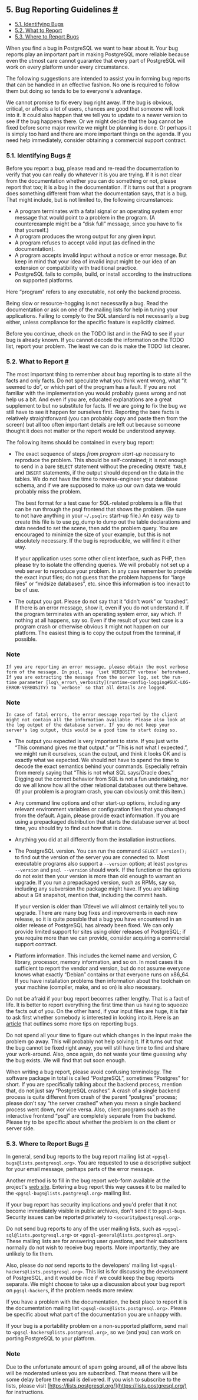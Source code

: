 ## 5. Bug Reporting Guidelines [#](#BUG-REPORTING)

  * [5.1. Identifying Bugs](bug-reporting#BUG-REPORTING-IDENTIFYING-BUGS)
  * [5.2. What to Report](bug-reporting#BUG-REPORTING-WHAT-TO-REPORT)
  * [5.3. Where to Report Bugs](bug-reporting#BUG-REPORTING-WHERE-TO-REPORT-BUGS)

When you find a bug in PostgreSQL we want to hear about it. Your bug reports play an important part in making PostgreSQL more reliable because even the utmost care cannot guarantee that every part of PostgreSQL will work on every platform under every circumstance.

The following suggestions are intended to assist you in forming bug reports that can be handled in an effective fashion. No one is required to follow them but doing so tends to be to everyone's advantage.

We cannot promise to fix every bug right away. If the bug is obvious, critical, or affects a lot of users, chances are good that someone will look into it. It could also happen that we tell you to update to a newer version to see if the bug happens there. Or we might decide that the bug cannot be fixed before some major rewrite we might be planning is done. Or perhaps it is simply too hard and there are more important things on the agenda. If you need help immediately, consider obtaining a commercial support contract.

### 5.1. Identifying Bugs [#](#BUG-REPORTING-IDENTIFYING-BUGS)

Before you report a bug, please read and re-read the documentation to verify that you can really do whatever it is you are trying. If it is not clear from the documentation whether you can do something or not, please report that too; it is a bug in the documentation. If it turns out that a program does something different from what the documentation says, that is a bug. That might include, but is not limited to, the following circumstances:

* A program terminates with a fatal signal or an operating system error message that would point to a problem in the program. (A counterexample might be a “disk full” message, since you have to fix that yourself.)
* A program produces the wrong output for any given input.
* A program refuses to accept valid input (as defined in the documentation).
* A program accepts invalid input without a notice or error message. But keep in mind that your idea of invalid input might be our idea of an extension or compatibility with traditional practice.
* PostgreSQL fails to compile, build, or install according to the instructions on supported platforms.

Here “program” refers to any executable, not only the backend process.

Being slow or resource-hogging is not necessarily a bug. Read the documentation or ask on one of the mailing lists for help in tuning your applications. Failing to comply to the SQL standard is not necessarily a bug either, unless compliance for the specific feature is explicitly claimed.

Before you continue, check on the TODO list and in the FAQ to see if your bug is already known. If you cannot decode the information on the TODO list, report your problem. The least we can do is make the TODO list clearer.

### 5.2. What to Report [#](#BUG-REPORTING-WHAT-TO-REPORT)

The most important thing to remember about bug reporting is to state all the facts and only facts. Do not speculate what you think went wrong, what “it seemed to do”, or which part of the program has a fault. If you are not familiar with the implementation you would probably guess wrong and not help us a bit. And even if you are, educated explanations are a great supplement to but no substitute for facts. If we are going to fix the bug we still have to see it happen for ourselves first. Reporting the bare facts is relatively straightforward (you can probably copy and paste them from the screen) but all too often important details are left out because someone thought it does not matter or the report would be understood anyway.

The following items should be contained in every bug report:

* The exact sequence of steps *from program start-up* necessary to reproduce the problem. This should be self-contained; it is not enough to send in a bare `SELECT` statement without the preceding `CREATE TABLE` and `INSERT` statements, if the output should depend on the data in the tables. We do not have the time to reverse-engineer your database schema, and if we are supposed to make up our own data we would probably miss the problem.

    The best format for a test case for SQL-related problems is a file that can be run through the psql frontend that shows the problem. (Be sure to not have anything in your `~/.psqlrc` start-up file.) An easy way to create this file is to use pg\_dump to dump out the table declarations and data needed to set the scene, then add the problem query. You are encouraged to minimize the size of your example, but this is not absolutely necessary. If the bug is reproducible, we will find it either way.

    If your application uses some other client interface, such as PHP, then please try to isolate the offending queries. We will probably not set up a web server to reproduce your problem. In any case remember to provide the exact input files; do not guess that the problem happens for “large files” or “midsize databases”, etc. since this information is too inexact to be of use.

* The output you got. Please do not say that it “didn't work” or “crashed”. If there is an error message, show it, even if you do not understand it. If the program terminates with an operating system error, say which. If nothing at all happens, say so. Even if the result of your test case is a program crash or otherwise obvious it might not happen on our platform. The easiest thing is to copy the output from the terminal, if possible.

### Note

    If you are reporting an error message, please obtain the most verbose form of the message. In psql, say `\set VERBOSITY verbose` beforehand. If you are extracting the message from the server log, set the run-time parameter [log\_error\_verbosity](runtime-config-logging#GUC-LOG-ERROR-VERBOSITY) to `verbose` so that all details are logged.

### Note

    In case of fatal errors, the error message reported by the client might not contain all the information available. Please also look at the log output of the database server. If you do not keep your server's log output, this would be a good time to start doing so.

* The output you expected is very important to state. If you just write “This command gives me that output.” or “This is not what I expected.”, we might run it ourselves, scan the output, and think it looks OK and is exactly what we expected. We should not have to spend the time to decode the exact semantics behind your commands. Especially refrain from merely saying that “This is not what SQL says/Oracle does.” Digging out the correct behavior from SQL is not a fun undertaking, nor do we all know how all the other relational databases out there behave. (If your problem is a program crash, you can obviously omit this item.)

* Any command line options and other start-up options, including any relevant environment variables or configuration files that you changed from the default. Again, please provide exact information. If you are using a prepackaged distribution that starts the database server at boot time, you should try to find out how that is done.

* Anything you did at all differently from the installation instructions.

* The PostgreSQL version. You can run the command `SELECT version();` to find out the version of the server you are connected to. Most executable programs also support a `--version` option; at least `postgres --version` and `psql --version` should work. If the function or the options do not exist then your version is more than old enough to warrant an upgrade. If you run a prepackaged version, such as RPMs, say so, including any subversion the package might have. If you are talking about a Git snapshot, mention that, including the commit hash.

    If your version is older than 17devel we will almost certainly tell you to upgrade. There are many bug fixes and improvements in each new release, so it is quite possible that a bug you have encountered in an older release of PostgreSQL has already been fixed. We can only provide limited support for sites using older releases of PostgreSQL; if you require more than we can provide, consider acquiring a commercial support contract.

* Platform information. This includes the kernel name and version, C library, processor, memory information, and so on. In most cases it is sufficient to report the vendor and version, but do not assume everyone knows what exactly “Debian” contains or that everyone runs on x86\_64. If you have installation problems then information about the toolchain on your machine (compiler, make, and so on) is also necessary.

Do not be afraid if your bug report becomes rather lengthy. That is a fact of life. It is better to report everything the first time than us having to squeeze the facts out of you. On the other hand, if your input files are huge, it is fair to ask first whether somebody is interested in looking into it. Here is an [article](https://www.chiark.greenend.org.uk/~sgtatham/bugs.html) that outlines some more tips on reporting bugs.

Do not spend all your time to figure out which changes in the input make the problem go away. This will probably not help solving it. If it turns out that the bug cannot be fixed right away, you will still have time to find and share your work-around. Also, once again, do not waste your time guessing why the bug exists. We will find that out soon enough.

When writing a bug report, please avoid confusing terminology. The software package in total is called “PostgreSQL”, sometimes “Postgres” for short. If you are specifically talking about the backend process, mention that, do not just say “PostgreSQL crashes”. A crash of a single backend process is quite different from crash of the parent “postgres” process; please don't say “the server crashed” when you mean a single backend process went down, nor vice versa. Also, client programs such as the interactive frontend “psql” are completely separate from the backend. Please try to be specific about whether the problem is on the client or server side.

### 5.3. Where to Report Bugs [#](#BUG-REPORTING-WHERE-TO-REPORT-BUGS)

In general, send bug reports to the bug report mailing list at `<pgsql-bugs@lists.postgresql.org>`. You are requested to use a descriptive subject for your email message, perhaps parts of the error message.

Another method is to fill in the bug report web-form available at the project's [web site](https://www.postgresql.org/). Entering a bug report this way causes it to be mailed to the `<pgsql-bugs@lists.postgresql.org>` mailing list.

If your bug report has security implications and you'd prefer that it not become immediately visible in public archives, don't send it to `pgsql-bugs`. Security issues can be reported privately to `<security@postgresql.org>`.

Do not send bug reports to any of the user mailing lists, such as `<pgsql-sql@lists.postgresql.org>` or `<pgsql-general@lists.postgresql.org>`. These mailing lists are for answering user questions, and their subscribers normally do not wish to receive bug reports. More importantly, they are unlikely to fix them.

Also, please do *not* send reports to the developers' mailing list `<pgsql-hackers@lists.postgresql.org>`. This list is for discussing the development of PostgreSQL, and it would be nice if we could keep the bug reports separate. We might choose to take up a discussion about your bug report on `pgsql-hackers`, if the problem needs more review.

If you have a problem with the documentation, the best place to report it is the documentation mailing list `<pgsql-docs@lists.postgresql.org>`. Please be specific about what part of the documentation you are unhappy with.

If your bug is a portability problem on a non-supported platform, send mail to `<pgsql-hackers@lists.postgresql.org>`, so we (and you) can work on porting PostgreSQL to your platform.

### Note

Due to the unfortunate amount of spam going around, all of the above lists will be moderated unless you are subscribed. That means there will be some delay before the email is delivered. If you wish to subscribe to the lists, please visit [https://lists.postgresql.org/](https://lists.postgresql.org/) for instructions.